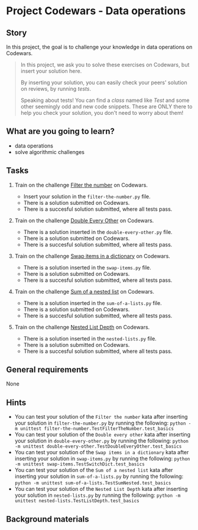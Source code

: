# Project Codewars - Data operations

## Story

In this project, the goal is to challenge your knowledge in data operations on Codewars.

> In this project, we ask you to solve these exercises on Codewars, but insert your solution here.
>
> By inserting your solution, you can easily check your peers' solution on reviews, by running *tests*.
>
> Speaking about tests! You can find a *class* named like *Test<kata-name>* and some other seemingly odd and new code snippets.
> These are ONLY there to help you check your solution, you don't need to worry about them!

## What are you going to learn?

- data operations
- solve algorithmic challenges

## Tasks

1. Train on the challenge [Filter the number](https://www.codewars.com/kata/55b051fac50a3292a9000025) on Codewars.
    - Insert your solution in the `filter-the-number.py` file.
    - There is a solution submitted on Codewars.
    - There is a succesful solution submitted, where all tests pass.

2. Train on the challenge [Double Every Other](https://www.codewars.com/kata/5809c661f15835266900010a) on Codewars.
    - There is a solution inserted in the `double-every-other.py` file.
    - There is a solution submitted on Codewars.
    - There is a succesful solution submitted, where all tests pass.

3. Train on the challenge [Swap items in a dictionary](https://www.codewars.com/kata/5a21e090f28b824def00013c) on Codewars.
    - There is a solution inserted in the `swap-items.py` file.
    - There is a solution submitted on Codewars.
    - There is a succesful solution submitted, where all tests pass.

4. Train on the challenge [Sum of a nested list](https://www.codewars.com/kata/5a15a4db06d5b6d33c000018) on Codewars.
    - There is a solution inserted in the `sum-of-a-lists.py` file.
    - There is a solution submitted on Codewars.
    - There is a succesful solution submitted, where all tests pass.

5. Train on the challenge [Nested List Depth](https://www.codewars.com/kata/56b3b9c7a6df24cf8c00000e) on Codewars.
    - There is a solution inserted in the `nested-lists.py` file.
    - There is a solution submitted on Codewars.
    - There is a succesful solution submitted, where all tests pass.

## General requirements

None

## Hints

- You can test your solution of the `Filter the number` kata after inserting your solution in `filter-the-number.py` by running the following: `python -m unittest filter-the-number.TestFilterTheNumber.test_basics`
- You can test your solution of the `Double every other` kata after inserting your solution in `double-every-other.py` by running the following: `python -m unittest double-every-other.TestDoubleEveryOther.test_basics`
- You can test your solution of the `Swap items in a dictionary` kata after inserting your solution in `swap-items.py` by running the following: `python -m unittest swap-items.TestSwitchDict.test_basics`
- You can test your solution of the `Sum of a nested list` kata after inserting your solution in `sum-of-a-lists.py` by running the following: `python -m unittest sum-of-a-lists.TestSumNested.test_basics`
- You can test your solution of the `Nested List Depth` kata after inserting your solution in `nested-lists.py` by running the following: `python -m unittest nested-lists.TestListDepth.test_basics`

## Background materials


